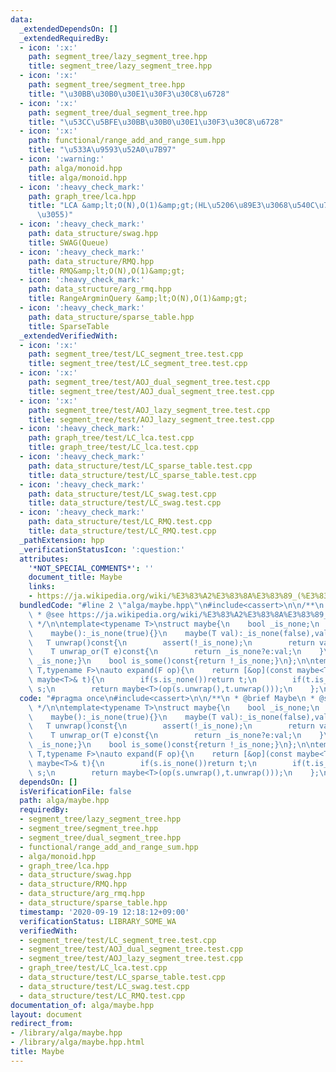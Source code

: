 ```yaml
---
data:
  _extendedDependsOn: []
  _extendedRequiredBy:
  - icon: ':x:'
    path: segment_tree/lazy_segment_tree.hpp
    title: segment_tree/lazy_segment_tree.hpp
  - icon: ':x:'
    path: segment_tree/segment_tree.hpp
    title: "\u30BB\u30B0\u30E1\u30F3\u30C8\u6728"
  - icon: ':x:'
    path: segment_tree/dual_segment_tree.hpp
    title: "\u53CC\u5BFE\u30BB\u30B0\u30E1\u30F3\u30C8\u6728"
  - icon: ':x:'
    path: functional/range_add_and_range_sum.hpp
    title: "\u533A\u9593\u52A0\u7B97"
  - icon: ':warning:'
    path: alga/monoid.hpp
    title: alga/monoid.hpp
  - icon: ':heavy_check_mark:'
    path: graph_tree/lca.hpp
    title: "LCA &amp;lt;O(N),O(1)&amp;gt;(HL\u5206\u89E3\u3068\u540C\u7B49\u306E\u901F\
      \u3055)"
  - icon: ':heavy_check_mark:'
    path: data_structure/swag.hpp
    title: SWAG(Queue)
  - icon: ':heavy_check_mark:'
    path: data_structure/RMQ.hpp
    title: RMQ&amp;lt;O(N),O(1)&amp;gt;
  - icon: ':heavy_check_mark:'
    path: data_structure/arg_rmq.hpp
    title: RangeArgminQuery &amp;lt;O(N),O(1)&amp;gt;
  - icon: ':heavy_check_mark:'
    path: data_structure/sparse_table.hpp
    title: SparseTable
  _extendedVerifiedWith:
  - icon: ':x:'
    path: segment_tree/test/LC_segment_tree.test.cpp
    title: segment_tree/test/LC_segment_tree.test.cpp
  - icon: ':x:'
    path: segment_tree/test/AOJ_dual_segment_tree.test.cpp
    title: segment_tree/test/AOJ_dual_segment_tree.test.cpp
  - icon: ':x:'
    path: segment_tree/test/AOJ_lazy_segment_tree.test.cpp
    title: segment_tree/test/AOJ_lazy_segment_tree.test.cpp
  - icon: ':heavy_check_mark:'
    path: graph_tree/test/LC_lca.test.cpp
    title: graph_tree/test/LC_lca.test.cpp
  - icon: ':heavy_check_mark:'
    path: data_structure/test/LC_sparse_table.test.cpp
    title: data_structure/test/LC_sparse_table.test.cpp
  - icon: ':heavy_check_mark:'
    path: data_structure/test/LC_swag.test.cpp
    title: data_structure/test/LC_swag.test.cpp
  - icon: ':heavy_check_mark:'
    path: data_structure/test/LC_RMQ.test.cpp
    title: data_structure/test/LC_RMQ.test.cpp
  _pathExtension: hpp
  _verificationStatusIcon: ':question:'
  attributes:
    '*NOT_SPECIAL_COMMENTS*': ''
    document_title: Maybe
    links:
    - https://ja.wikipedia.org/wiki/%E3%83%A2%E3%83%8A%E3%83%89_(%E3%83%97%E3%83%AD%E3%82%B0%E3%83%A9%E3%83%9F%E3%83%B3%E3%82%B0)#Maybe%E3%83%A2%E3%83%8A%E3%83%89
  bundledCode: "#line 2 \"alga/maybe.hpp\"\n#include<cassert>\n\n/**\n * @brief Maybe\n\
    \ * @see https://ja.wikipedia.org/wiki/%E3%83%A2%E3%83%8A%E3%83%89_(%E3%83%97%E3%83%AD%E3%82%B0%E3%83%A9%E3%83%9F%E3%83%B3%E3%82%B0)#Maybe%E3%83%A2%E3%83%8A%E3%83%89\n\
    \ */\n\ntemplate<typename T>\nstruct maybe{\n    bool _is_none;\n    T val;\n\
    \    maybe():_is_none(true){}\n    maybe(T val):_is_none(false),val(val){}\n \
    \   T unwrap()const{\n        assert(!_is_none);\n        return val;\n    }\n\
    \    T unwrap_or(T e)const{\n        return _is_none?e:val;\n    }\n    bool is_none()const{return\
    \ _is_none;}\n    bool is_some()const{return !_is_none;}\n};\n\ntemplate<typename\
    \ T,typename F>\nauto expand(F op){\n    return [&op](const maybe<T>& s,const\
    \ maybe<T>& t){\n        if(s.is_none())return t;\n        if(t.is_none())return\
    \ s;\n        return maybe<T>(op(s.unwrap(),t.unwrap()));\n    };\n}\n"
  code: "#pragma once\n#include<cassert>\n\n/**\n * @brief Maybe\n * @see https://ja.wikipedia.org/wiki/%E3%83%A2%E3%83%8A%E3%83%89_(%E3%83%97%E3%83%AD%E3%82%B0%E3%83%A9%E3%83%9F%E3%83%B3%E3%82%B0)#Maybe%E3%83%A2%E3%83%8A%E3%83%89\n\
    \ */\n\ntemplate<typename T>\nstruct maybe{\n    bool _is_none;\n    T val;\n\
    \    maybe():_is_none(true){}\n    maybe(T val):_is_none(false),val(val){}\n \
    \   T unwrap()const{\n        assert(!_is_none);\n        return val;\n    }\n\
    \    T unwrap_or(T e)const{\n        return _is_none?e:val;\n    }\n    bool is_none()const{return\
    \ _is_none;}\n    bool is_some()const{return !_is_none;}\n};\n\ntemplate<typename\
    \ T,typename F>\nauto expand(F op){\n    return [&op](const maybe<T>& s,const\
    \ maybe<T>& t){\n        if(s.is_none())return t;\n        if(t.is_none())return\
    \ s;\n        return maybe<T>(op(s.unwrap(),t.unwrap()));\n    };\n}"
  dependsOn: []
  isVerificationFile: false
  path: alga/maybe.hpp
  requiredBy:
  - segment_tree/lazy_segment_tree.hpp
  - segment_tree/segment_tree.hpp
  - segment_tree/dual_segment_tree.hpp
  - functional/range_add_and_range_sum.hpp
  - alga/monoid.hpp
  - graph_tree/lca.hpp
  - data_structure/swag.hpp
  - data_structure/RMQ.hpp
  - data_structure/arg_rmq.hpp
  - data_structure/sparse_table.hpp
  timestamp: '2020-09-19 12:18:12+09:00'
  verificationStatus: LIBRARY_SOME_WA
  verifiedWith:
  - segment_tree/test/LC_segment_tree.test.cpp
  - segment_tree/test/AOJ_dual_segment_tree.test.cpp
  - segment_tree/test/AOJ_lazy_segment_tree.test.cpp
  - graph_tree/test/LC_lca.test.cpp
  - data_structure/test/LC_sparse_table.test.cpp
  - data_structure/test/LC_swag.test.cpp
  - data_structure/test/LC_RMQ.test.cpp
documentation_of: alga/maybe.hpp
layout: document
redirect_from:
- /library/alga/maybe.hpp
- /library/alga/maybe.hpp.html
title: Maybe
---
```

